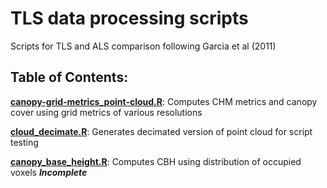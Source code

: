 # TLS data processing scripts

Scripts for TLS and ALS comparison following Garcia et al (2011)

## Table of Contents:

[**canopy-grid-metrics_point-cloud.R**](https://github.com/seanreilly66/tls_data_processing/blob/main/R/canopy-grid-metrics_point-cloud.R): Computes CHM metrics and canopy cover using grid metrics of various resolutions

[**cloud_decimate.R**](https://github.com/seanreilly66/tls_data_processing/blob/main/R/cloud_decimate.R): Generates decimated version of point cloud for script testing

[**canopy_base_height.R**](https://github.com/seanreilly66/tls_data_processing/blob/main/R/canopy_base_height.R): Computes CBH using distribution of occupied voxels ***Incomplete***
